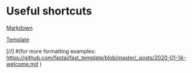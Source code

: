 # Useful shortcuts

[Markdown](https://guides.github.com/features/mastering-markdown/)

[Template](https://github.com/fastai/fast_template)
 
[//] #(for more formatting examples: https://github.com/fastai/fast_template/blob/master/_posts/2020-01-14-welcome.md )
